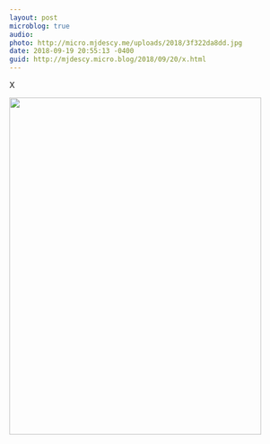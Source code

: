 ```yaml
---
layout: post
microblog: true
audio: 
photo: http://micro.mjdescy.me/uploads/2018/3f322da8dd.jpg
date: 2018-09-19 20:55:13 -0400
guid: http://mjdescy.micro.blog/2018/09/20/x.html
---
```

X

<img src="http://micro.mjdescy.me/uploads/2018/3f322da8dd.jpg" width="449" height="600" />
